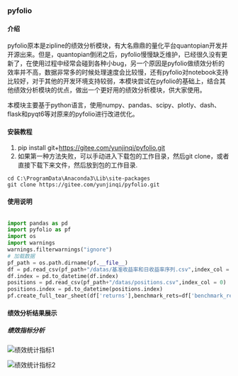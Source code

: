 ### pyfolio

#### 介绍

pyfolio原本是zipline的绩效分析模块，有大名鼎鼎的量化平台quantopian开发并开源出来。但是，quantopian倒闭之后，pyfolio慢慢缺乏维护，已经很久没有更新了，在使用过程中经常会碰到各种小bug，另一个原因是pyfolio做绩效分析的效率并不高，数据非常多的时候处理速度会比较慢，还有pyfolio对notebook支持比较好，对于其他的开发环境支持较弱，本模块尝试在pyfolio的基础上，结合其他绩效分析模块的优点，做出一个更好用的绩效分析模块，供大家使用。

本模块主要基于python语言，使用numpy、pandas、scipy、plotly、dash、flask和pyqt6等对原来的pyfolio进行改进优化。


#### 安装教程


1.  pip install git+https://gitee.com/yunjinqi/pyfolio.git
2.  如果第一种方法失败，可以手动进入下载包的工作目录，然后git clone，或者直接下载下来文件，然后放到包的工作目录.
```
cd C:\ProgramData\Anaconda3\Lib\site-packages
git clone https://gitee.com/yunjinqi/pyfolio.git
```


#### 使用说明

```python

import pandas as pd
import pyfolio as pf
import os
import warnings
warnings.filterwarnings("ignore")
# 加载数据
pf_path = os.path.dirname(pf.__file__)
df = pd.read_csv(pf_path+"/datas/基准收益率和日收益率序列.csv",index_col = 0)
df.index = pd.to_datetime(df.index)
positions = pd.read_csv(pf_path+"/datas/positions.csv",index_col = 0)
positions.index = pd.to_datetime(positions.index)
pf.create_full_tear_sheet(df['returns'],benchmark_rets=df['benchmark_rets'],positions= positions)

```

#### 绩效分析结果展示

##### 绩效指标分析

![绩效统计指标1](https://gitee.com/yunjinqi/pyfolio/tree/master/img/image-20211218133956274.png)

![绩效统计指标2](https://gitee.com/yunjinqi/pyfolio/tree/master/img/image-20211218134015808.png)









